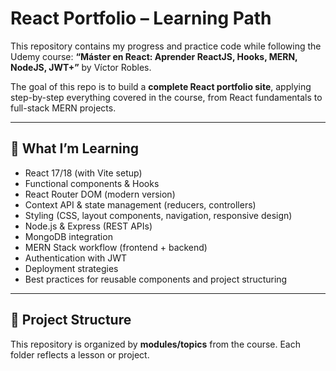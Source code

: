 # React Portfolio – Learning Path

This repository contains my progress and practice code while following the Udemy course:
**“Máster en React: Aprender ReactJS, Hooks, MERN, NodeJS, JWT+”** by Víctor Robles.

The goal of this repo is to build a **complete React portfolio site**, applying step-by-step everything covered in the course, from React fundamentals to full-stack MERN projects.

---

## 🚀 What I’m Learning

* React 17/18 (with Vite setup)
* Functional components & Hooks
* React Router DOM (modern version)
* Context API & state management (reducers, controllers)
* Styling (CSS, layout components, navigation, responsive design)
* Node.js & Express (REST APIs)
* MongoDB integration
* MERN Stack workflow (frontend + backend)
* Authentication with JWT
* Deployment strategies
* Best practices for reusable components and project structuring

---

## 📂 Project Structure

This repository is organized by **modules/topics** from the course. Each folder reflects a lesson or project.